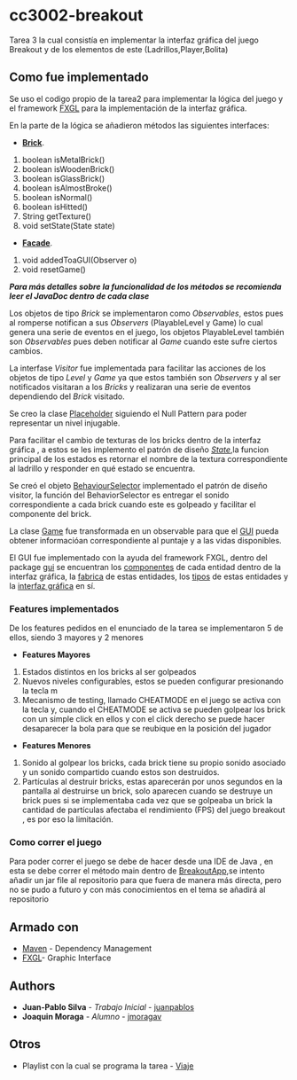 # cc3002-breakout


Tarea 3 la cual consistía en implementar la interfaz gráfica del juego Breakout y de los elementos de este (Ladrillos,Player,Bolita)


## Como fue implementado

Se uso el codigo propio de la tarea2 para implementar la lógica del juego y el framework [FXGL](https://github.com/AlmasB/FXGL) para la implementación de la interfaz gráfica.

En la parte de la lógica se añadieron métodos las siguientes interfaces:

+ [**Brick**](https://github.com/jmoragav/cc3002-breakout/blob/master/src/main/java/logic/brick/Brick.java). 
1. boolean isMetalBrick()
2. boolean isWoodenBrick()
3. boolean isGlassBrick()
4. boolean isAlmostBroke()
5. boolean isNormal()
6. boolean isHitted()
7. String getTexture()
8. void setState(State state)

+ [**Facade**](https://github.com/jmoragav/cc3002-breakout/blob/master/src/main/java/facade/HomeworkTwoFacade.java). 
1. void addedToaGUI(Observer o)
2. void resetGame()

 
 *__Para más detalles sobre la funcionalidad de los métodos se recomienda leer el JavaDoc dentro de cada clase__*
 
Los objetos de tipo *Brick* se implementaron como *Observables*, estos pues al romperse notifican a sus *Observers* (PlayableLevel y Game) lo cual genera una serie de eventos en el juego, los objetos PlayableLevel también son *Observables* pues deben notificar al *Game* cuando este sufre ciertos cambios.

La interfase *Visitor* fue implementada para facilitar las acciones de los objetos de tipo *Level* y *Game* ya que estos también son *Observers* y al ser notificados visitaran a los *Bricks* y realizaran una serie de eventos dependiendo del *Brick* visitado.

Se creo la clase [Placeholder](https://github.com/jmoragav/cc3002-breakout/blob/master/src/main/java/logic/level/PlaceHolder.java) siguiendo el Null Pattern para poder representar un nivel injugable.

Para facilitar el cambio de texturas de los bricks dentro de la interfaz gráfica , a estos se les implemento el patrón de diseño [*State*](https://github.com/jmoragav/cc3002-breakout/tree/master/src/main/java/logic/state),la funcion principal de los estados es retornar el nombre de la textura correspondiente al ladrillo y responder en qué estado se encuentra.

Se creó el objeto [BehaviourSelector](https://github.com/jmoragav/cc3002-breakout/blob/master/src/main/java/logic/visitor/BehaviourSelector.java) implementado el patrón de diseño visitor, la función del BehaviorSelector es entregar el sonido correspondiente a cada brick cuando este es golpeado y facilitar el componente del brick.

La clase [Game](https://github.com/jmoragav/cc3002-breakout/blob/master/src/main/java/controller/Game.java) fue transformada en un observable para que el [GUI](https://github.com/jmoragav/cc3002-breakout/blob/master/src/main/java/gui/BreakoutApp.java) pueda obtener informacióan correspondiente al puntaje y a las vidas disponibles.

El GUI fue implementado con la ayuda del framework FXGL, dentro del package [gui](https://github.com/jmoragav/cc3002-breakout/tree/master/src/main/java/gui) se encuentran los [componentes](https://github.com/jmoragav/cc3002-breakout/tree/master/src/main/java/gui/components) de cada entidad dentro de la interfaz gráfica, la [fabrica](https://github.com/jmoragav/cc3002-breakout/tree/master/src/main/java/gui/factory) de estas entidades, los [tipos](https://github.com/jmoragav/cc3002-breakout/tree/master/src/main/java/gui/types) de estas entidades y la [interfaz gráfica](https://github.com/jmoragav/cc3002-breakout/blob/master/src/main/java/gui/BreakoutApp.java) en sí.

### Features implementados

De los features pedidos en el enunciado de la tarea se implementaron 5 de ellos, siendo 3 mayores y 2 menores

+ **Features Mayores**
1. Estados distintos en los bricks al ser golpeados
2. Nuevos niveles configurables, estos se pueden configurar presionando la tecla m
3. Mecanismo de testing, llamado CHEATMODE en el juego se activa con la tecla y, cuando el CHEATMODE se activa se pueden golpear los brick con un simple click en ellos y con el click derecho se puede hacer desaparecer la bola para que se reubique en la posición del jugador

+ **Features Menores**
1. Sonido al golpear los bricks, cada brick tiene su propio sonido asociado y un sonido compartido cuando estos son destruidos.
2. Partículas al destruir bricks, estas aparecerán por unos segundos en la pantalla al destruirse un brick, solo aparecen cuando se destruye un brick pues si se implementaba cada vez que se golpeaba un brick la cantidad de partículas afectaba el rendimiento (FPS) del juego breakout , es por eso la limitación.

### Como correr el juego

Para poder correr el juego se debe de hacer desde una IDE de Java , en esta se debe correr el método main dentro de [BreakoutApp](https://github.com/jmoragav/cc3002-breakout/blob/master/src/main/java/gui/BreakoutApp.java),se intento añadir un jar file al repositorio para que fuera de manera más directa, pero no se pudo a futuro y con más conocimientos en el tema se añadirá al repositorio

## Armado con

* [Maven](https://maven.apache.org/) - Dependency Management
* [FXGL](https://github.com/AlmasB/FXGL)- Graphic Interface


## Authors

* **Juan-Pablo Silva** - *Trabajo Inicial* - [juanpablos](https://github.com/juanpablos)
* **Joaquin Moraga** - *Alumno* - [jmoragav](https://github.com/jmoragav)




## Otros

* Playlist con la cual se programa la tarea - [Viaje](https://open.spotify.com/playlist/3Adj8Nww8lEYE0hiP8WJQZ)

